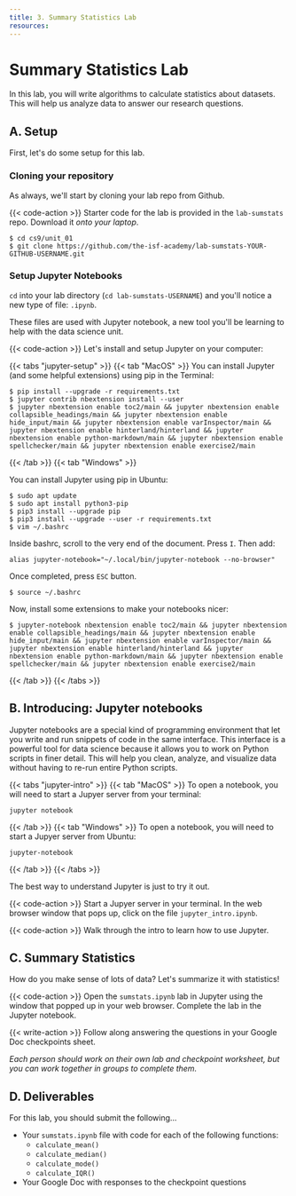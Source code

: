 ```yaml
---
title: 3. Summary Statistics Lab
resources:
---
```


# Summary Statistics Lab
In this lab, you will write algorithms to calculate statistics about datasets.
This will help us analyze data to answer our research questions.

## A. Setup
First, let's do some setup for this lab.

### Cloning your repository
As always, we'll start by cloning your lab repo from Github.

{{< code-action >}} Starter code for the lab is provided in the
`lab-sumstats` repo. Download it *onto your laptop*.

```shell
$ cd cs9/unit_01
$ git clone https://github.com/the-isf-academy/lab-sumstats-YOUR-GITHUB-USERNAME.git
```

### Setup Jupyter Notebooks
`cd` into your lab directory (`cd lab-sumstats-USERNAME`) and you'll notice a
new type of file: `.ipynb`.

These files are used with Jupyter notebook, a new tool you'll be learning to
help with the data science unit.

{{< code-action >}} Let's install and setup Jupyter on your computer:

{{< tabs "jupyter-setup" >}}
{{< tab "MacOS" >}}
You can install Jupyter (and some helpful extensions) using pip in the Terminal:

    $ pip install --upgrade -r requirements.txt
    $ jupyter contrib nbextension install --user
    $ jupyter nbextension enable toc2/main && jupyter nbextension enable collapsible_headings/main && jupyter nbextension enable hide_input/main && jupyter nbextension enable varInspector/main && jupyter nbextension enable hinterland/hinterland && jupyter nbextension enable python-markdown/main && jupyter nbextension enable spellchecker/main && jupyter nbextension enable exercise2/main

{{< /tab >}}
{{< tab "Windows" >}}

You can install Jupyter using pip in Ubuntu:

    $ sudo apt update
    $ sudo apt install python3-pip
    $ pip3 install --upgrade pip
    $ pip3 install --upgrade --user -r requirements.txt
    $ vim ~/.bashrc

Inside bashrc, scroll to the very end of the document. Press `I`.
Then add:

    alias jupyter-notebook="~/.local/bin/jupyter-notebook --no-browser"

Once completed, press `ESC` button.

    $ source ~/.bashrc

Now, install some extensions to make your notebooks nicer:

    $ jupyter-notebook nbextension enable toc2/main && jupyter nbextension enable collapsible_headings/main && jupyter nbextension enable hide_input/main && jupyter nbextension enable varInspector/main && jupyter nbextension enable hinterland/hinterland && jupyter nbextension enable python-markdown/main && jupyter nbextension enable spellchecker/main && jupyter nbextension enable exercise2/main

{{< /tab >}}
{{< /tabs >}}


## B. Introducing: Jupyter notebooks
Jupyter notebooks are a special kind of programming environment that let
you write and run snippets of code in the same interface. This interface is a
powerful tool for data science because it allows you
to work on Python scripts in finer detail. This will help you clean, analyze,
and visualize data without having to re-run entire Python scripts.

{{< tabs "jupyter-intro" >}}
{{< tab "MacOS" >}}
To open a notebook, you will need to start a Jupyer server from your terminal:

    jupyter notebook
    
{{< /tab >}}
{{< tab "Windows" >}}
To open a notebook, you will need to start a Jupyer server from Ubuntu:

    jupyter-notebook

{{< /tab >}}
{{< /tabs >}}

The best way to understand Jupyter is just to try it out.

{{< code-action >}} Start a Jupyer server in your terminal. In the web browser
window that pops up, click on the file `jupyter_intro.ipynb`.

{{< code-action >}} Walk through the intro to learn how to use Jupyter.

## C. Summary Statistics
How do you make sense of lots of data? Let's summarize it with statistics!

{{< code-action >}} Open the `sumstats.ipynb` lab in Jupyter using the window
that popped up in your web browser. Complete the lab in the Jupyter notebook.

{{< write-action >}} Follow along answering the questions in your Google Doc
checkpoints sheet.

*Each person should work on their own lab and checkpoint worksheet, but you can
work together in groups to complete them.*

## D. Deliverables
For this lab, you should submit the following...

- Your `sumstats.ipynb` file with code for each of the following functions:
    - `calculate_mean()`
    - `calculate_median()`
    - `calculate_mode()`
    - `calculate_IQR()`
- Your Google Doc with responses to the checkpoint questions


